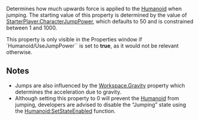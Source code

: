 Determines how much upwards force is applied to the [Humanoid](https://developer.roblox.com/en-us/api-reference/class/Humanoid) when jumping. The starting value of this property is determined by the value of [StarterPlayer.CharacterJumpPower](https://developer.roblox.com/en-us/api-reference/property/StarterPlayer/CharacterJumpPower), which defaults to 50 and is constrained between 1 and 1000.

This property is only visible in the Properties window if \`Humanoid/UseJumpPower\`\` is set to **true**, as it would not be relevant otherwise.

Notes
-----

*   Jumps are also influenced by the [Workspace.Gravity](https://developer.roblox.com/en-us/api-reference/property/Workspace/Gravity) property which determines the acceleration due to gravity.
*   Although setting this property to 0 will prevent the [Humanoid](https://developer.roblox.com/en-us/api-reference/class/Humanoid) from jumping, developers are advised to disable the “Jumping” state using the [Humanoid:SetStateEnabled](https://developer.roblox.com/en-us/api-reference/function/Humanoid/SetStateEnabled) function.